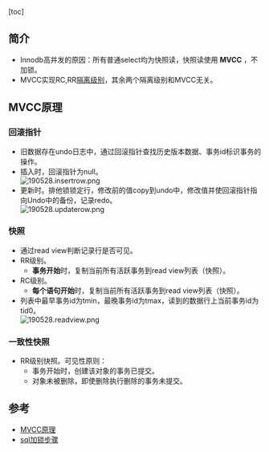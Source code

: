[toc]
## 简介 ##
- Innodb高并发的原因：所有普通select均为快照读，快照读使用 **MVCC** ，不加锁。
- MVCC实现RC,RR[隔离级别](https://blog.csdn.net/qq_40369829/article/details/79361814)，其余两个隔离级别和MVCC无关。

## MVCC原理 ##
### 回滚指针 ###
- 旧数据存在undo日志中，通过回滚指针查找历史版本数据、事务id标识事务的操作。
- 插入时，回滚指针为null。<br>![190528.insertrow.png](https://img-blog.csdnimg.cn/20190528120218179.png)
- 更新时。排他锁锁定行，修改前的值copy到undo中，修改值并使回滚指针指向Undo中的备份，记录redo。<br>![190528.updaterow.png](https://img-blog.csdnimg.cn/20190528125721268.png)

### 快照 ###
- 通过read view判断记录行是否可见。
- RR级别。
  - **事务开始**时，复制当前所有活跃事务到read view列表（快照）。
- RC级别。
  - **每个语句开始**时，复制当前所有活跃事务到read view列表（快照）。
- 列表中最早事务id为tmin，最晚事务id为tmax，读到的数据行上当前事务id为tid0。<br>![190528.readview.png](https://img-blog.csdnimg.cn/20190528130403385.png)

### 一致性快照 ###
- RR级别快照。可见性原则：
  - 事务开始时，创建该对象的事务已提交。
  - 对象未被删除，即使删除执行删除的事务未提交。

## 参考 ##
- [MVCC原理](https://mp.weixin.qq.com/s?__biz=MjM5NzAzMTY4NQ==&mid=2653930052&idx=1&sn=eb4cf71dc838e784af27dff2a1ca8d4b&chksm=bd3b582e8a4cd138536baa9a9b8a831f3f34c7790eed4c6f26ffecf0c332636ad896ed9f8da3&scene=21)
- [sql加锁步骤](https://www.cnblogs.com/yelbosh/p/5813865.html)